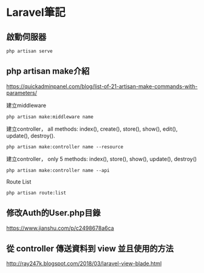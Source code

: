 Laravel筆記
====================================


啟動伺服器
------------
```
php artisan serve
```

php artisan make介紹
------------
https://quickadminpanel.com/blog/list-of-21-artisan-make-commands-with-parameters/


建立middleware
```
php artisan make:middleware name
```

建立controller， all methods: index(), create(), store(), show(), edit(), update(), destroy().
```
php artisan make:controller name --resource
```

建立controller， only 5 methods: index(), store(), show(), update(), destroy()
```
php artisan make:controller name --api
```

Route List
```
php artisan route:list
```

修改Auth的User.php目錄
------------
https://www.jianshu.com/p/c2498678a6ca


從 controller 傳送資料到 view 並且使用的方法
------------
http://ray247k.blogspot.com/2018/03/laravel-view-blade.html
